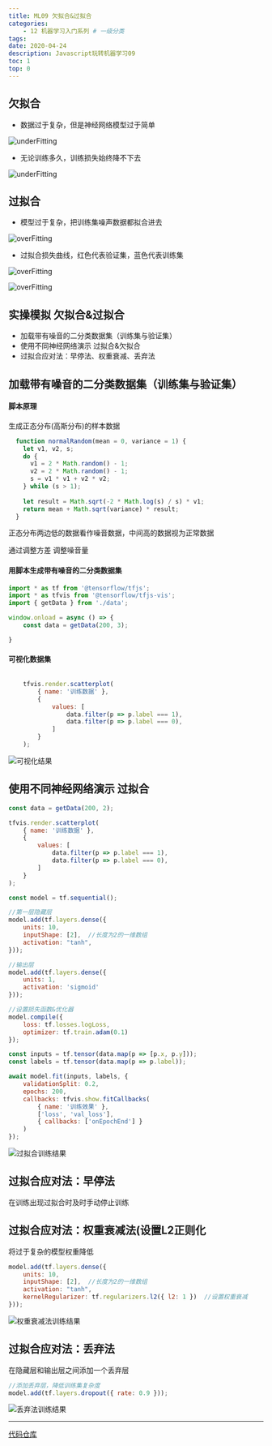 ```yaml
---
title: ML09 欠拟合&过拟合
categories:
    - 12 机器学习入门系列 # 一级分类
tags:
date: 2020-04-24
description: Javascript玩转机器学习09
toc: 1
top: 0
---
```


## 欠拟合
- 数据过于复杂，但是神经网络模型过于简单

![underFitting](/images/ai/47.png)

- 无论训练多久，训练损失始终降不下去

![underFitting](/images/ai/46.png)

## 过拟合
- 模型过于复杂，把训练集噪声数据都拟合进去

![overFitting](/images/ai/48.png)

- 过拟合损失曲线，红色代表验证集，蓝色代表训练集

![overFitting](/images/ai/49.png)

![overFitting](/images/ai/50.png)


## 实操模拟 欠拟合&过拟合
- 加载带有噪音的二分类数据集（训练集与验证集）
- 使用不同神经网络演示 过拟合&欠拟合
- 过拟合应对法：早停法、权重衰减、丢弃法

## 加载带有噪音的二分类数据集（训练集与验证集）
#### 脚本原理
生成正态分布(高斯分布)的样本数据
```javascript
  function normalRandom(mean = 0, variance = 1) {
    let v1, v2, s;
    do {
      v1 = 2 * Math.random() - 1;
      v2 = 2 * Math.random() - 1;
      s = v1 * v1 + v2 * v2;
    } while (s > 1);
  
    let result = Math.sqrt(-2 * Math.log(s) / s) * v1;
    return mean + Math.sqrt(variance) * result;
  }
```
正态分布两边低的数据看作噪音数据，中间高的数据视为正常数据

通过调整方差 调整噪音量

#### 用脚本生成带有噪音的二分类数据集
```javascript
import * as tf from '@tensorflow/tfjs';
import * as tfvis from '@tensorflow/tfjs-vis';
import { getData } from './data';

window.onload = async () => {
    const data = getData(200, 3);

}
```
#### 可视化数据集
```javascript

    tfvis.render.scatterplot(
        { name: '训练数据' },
        {
            values: [
                data.filter(p => p.label === 1),
                data.filter(p => p.label === 0),
            ]
        }
    );
```


![可视化结果](/images/ai/51.png)


## 使用不同神经网络演示 过拟合
```javascript
const data = getData(200, 2);

tfvis.render.scatterplot(
    { name: '训练数据' },
    {
        values: [
            data.filter(p => p.label === 1),
            data.filter(p => p.label === 0),
        ]
    }
);

const model = tf.sequential();

//第一层隐藏层
model.add(tf.layers.dense({
    units: 10,
    inputShape: [2],  //长度为2的一维数组
    activation: "tanh",
}));

//输出层
model.add(tf.layers.dense({
    units: 1,
    activation: 'sigmoid'
}));

//设置损失函数&优化器
model.compile({
    loss: tf.losses.logLoss,
    optimizer: tf.train.adam(0.1)
});

const inputs = tf.tensor(data.map(p => [p.x, p.y]));
const labels = tf.tensor(data.map(p => p.label));

await model.fit(inputs, labels, {
    validationSplit: 0.2,
    epochs: 200,
    callbacks: tfvis.show.fitCallbacks(
        { name: '训练效果' },
        ['loss', 'val_loss'],
        { callbacks: ['onEpochEnd'] }
    )
});

```

![过拟合训练结果](/images/ai/52.png)

## 过拟合应对法：早停法
在训练出现过拟合时及时手动停止训练

## 过拟合应对法：权重衰减法(设置L2正则化
将过于复杂的模型权重降低
```javascript
model.add(tf.layers.dense({
    units: 10,
    inputShape: [2],  //长度为2的一维数组
    activation: "tanh",
    kernelRegularizer: tf.regularizers.l2({ l2: 1 })  //设置权重衰减
}));
```

![权重衰减法训练结果](/images/ai/54.png)

## 过拟合应对法：丢弃法
在隐藏层和输出层之间添加一个丢弃层
```javascript
//添加丢弃层，降低训练集复杂度
model.add(tf.layers.dropout({ rate: 0.9 }));
```


![丢弃法训练结果](/images/ai/53.png)


---
[代码仓库](https://github.com/scarsu/js-ml.git)